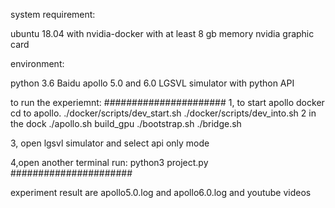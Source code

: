 system requirement:


ubuntu 18.04 with nvidia-docker with at least 8 gb memory nvidia graphic card

environment:

python 3.6
Baidu apollo 5.0 and 6.0
LGSVL simulator with python API

to run the experiemnt:
######################
1, to start apollo docker cd to apollo.
./docker/scripts/dev_start.sh
./docker/scripts/dev_into.sh
2 in the dock
./apollo.sh build_gpu
./bootstrap.sh
./bridge.sh

3, open lgsvl simulator and select api only mode

4,open another terminal run:
python3 project.py
######################

experiment result are apollo5.0.log and apollo6.0.log
and youtube videos



